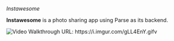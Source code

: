 *Instawesome*

**Instawesome** is a photo sharing app using Parse as its backend.

<img src='https://i.imgur.com/gLL4EnY.gifv' title='Video Walkthrough' width='' alt='Video Walkthrough' />
URL: https://i.imgur.com/gLL4EnY.gifv
